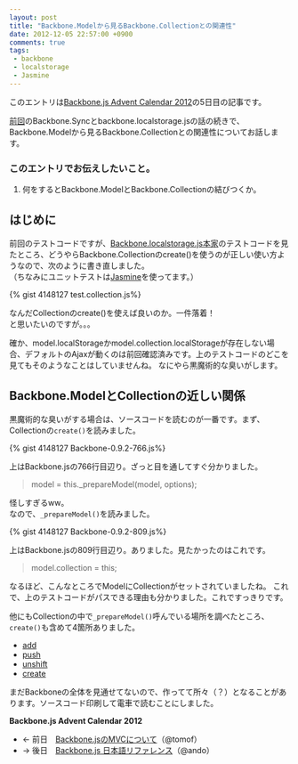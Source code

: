 ```yaml
---
layout: post
title: "Backbone.Modelから見るBackbone.Collectionとの関連性"
date: 2012-12-05 22:57:00 +0900
comments: true
tags: 
 - backbone
 - localstorage
 - Jasmine
---
```


このエントリは[Backbone.js Advent Calendar 2012](http://www.adventar.org/calendars/15)の5日目の記事です。

[前回](2012/12/backbonelocalstoragejsbackbonesync)のBackbone.Syncとbackbone.localstorage.jsの話の続きで、Backbone.Modelから見るBackbone.Collectionとの関連性についてお話します。

<!-- more -->

### このエントリでお伝えしたいこと。

1.  何をするとBackbone.ModelとBackbone.Collectionの結びつくか。

## はじめに

前回のテストコードですが、[Backbone.localstorage.js本家](http://goo.gl/v1gFX)のテストコードを見たところ、どうやらBackbone.Collectionのcreate()を使うのが正しい使い方ようなので、次のように書き直しました。  
（ちなみにユニットテストは[Jasmine](http://goo.gl/IUtf)を使ってます。）

{% gist 4148127 test.collection.js%} 

なんだCollectionのcreate()を使えば良いのか。一件落着！  
と思いたいのですが。。。

確か、model.localStorageかmodel.collection.localStorageが存在しない場合、デフォルトのAjaxが動くのは前回確認済みです。上のテストコードのどこを見てもそのようなことはしていませんね。
なにやら黒魔術的な臭いがします。

## Backbone.ModelとCollectionの近しい関係

黒魔術的な臭いがする場合は、ソースコードを読むのが一番です。まず、Collectionの`create()`を読みました。

{% gist 4148127 Backbone-0.9.2-766.js%} 

上はBackbone.jsの766行目辺り。ざっと目を通してすぐ分かりました。

> model = this._prepareModel(model, options);

怪しすぎるww。  
なので、`_prepareModel()`を読みました。

{% gist 4148127 Backbone-0.9.2-809.js%} 

上はBackbone.jsの809行目辺り。ありました。見たかったのはこれです。

> model.collection = this;

なるほど、こんなところでModelにCollectionがセットされていましたね。
これで、上のテストコードがパスできる理由も分かりました。これですっきりです。

他にもCollectionの中で`_prepareModel()`呼んでいる場所を調べたところ、`create()`も含めて4箇所ありました。

* [add](http://backbonejs.org/#Collection-add)
* [push](http://backbonejs.org/#Collection-push)
* [unshift](http://backbonejs.org/#Collection-unshift)
* [create](http://backbonejs.org/#Collection-create)

まだBackboneの全体を見通せてないので、作ってて所々（？）となることがあります。ソースコード印刷して電車で読むことにしました。

**Backbone.js Advent Calendar 2012**

*  ← 前日　[Backbone.jsのMVCについて](http://goo.gl/J28KM)（@tomof）
*  → 後日　[Backbone.js 日本語リファレンス](http://ando19721226.github.com/Backbone/)[](http://www.blogger.com/blogger.g?blogID=5596737312884238083)（@ando）



